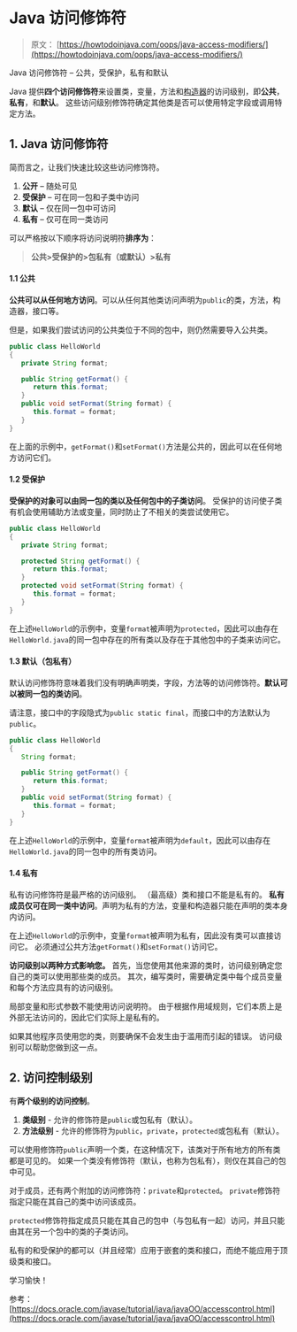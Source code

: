 # Java 访问修饰符

> 原文： [https://howtodoinjava.com/oops/java-access-modifiers/](https://howtodoinjava.com/oops/java-access-modifiers/)

Java 访问修饰符 – 公共，受保护，私有和默认

Java 提供**四个访问修饰符**来设置类，变量，方法和[构造器](https://howtodoinjava.com/oops/java-constructors/)的访问级别，即**公共**，**私有**，和**默认**。 这些访问级别修饰符确定其他类是否可以使用特定字段或调用特定方法。

## 1\. Java 访问修饰符

简而言之，让我们快速比较这些访问修饰符。

1.  **公开** – 随处可见
2.  **受保护** – 可在同一包和子类中访问
3.  **默认** – 仅在同一包中可访问
4.  **私有** – 仅可在同一类访问

可以严格按以下顺序将访问说明符**排序为**：

> **公共>受保护的>包私有（或默认）>私有**

#### 1.1 公共

**公共可以从任何地方访问**。可以从任何其他类访问声明为`public`的类，方法，构造器，接口等。

但是，如果我们尝试访问的公共类位于不同的包中，则仍然需要导入公共类。

```java
public class HelloWorld 
{
   private String format;

   public String getFormat() {
      return this.format;
   }
   public void setFormat(String format) {
      this.format = format;
   }
}

```

在上面的示例中，`getFormat()`和`setFormat()`方法是公共的，因此可以在任何地方访问它们。

#### 1.2 受保护

**受保护的对象可以由同一包的类以及任何包中的子类访问**。 受保护的访问使子类有机会使用辅助方法或变量，同时防止了不相关的类尝试使用它。

```java
public class HelloWorld 
{
   private String format;

   protected String getFormat() {
      return this.format;
   }
   protected void setFormat(String format) {
      this.format = format;
   }
}

```

在上述`HelloWorld`的示例中，变量`format`被声明为`protected`，因此可以由存在`HelloWorld.java`的同一包中存在的所有类以及存在于其他包中的子类来访问它。

#### 1.3 默认（包私有）

默认访问修饰符意味着我们没有明确声明类，字段，方法等的访问修饰符。**默认可以被同一包的类访问**。

请注意，接口中的字段隐式为`public static final`，而接口中的方法默认为`public`。

```java
public class HelloWorld 
{
   String format;

   public String getFormat() {
      return this.format;
   }
   public void setFormat(String format) {
      this.format = format;
   }
}

```

在上述`HelloWorld`的示例中，变量`format`被声明为`default`，因此可以由存在`HelloWorld.java`的同一包中的所有类访问。

#### 1.4 私有

私有访问修饰符是最严格的访问级别。 （最高级）类和接口不能是私有的。 **私有成员仅可在同一类中访问**。声明为私有的方法，变量和构造器只能在声明的类本身内访问。

在上述`HelloWorld`的示例中，变量`format`被声明为私有，因此没有类可以直接访问它。 必须通过公共方法`getFormat()`和`setFormat()`访问它。

**访问级别以两种方式影响您。** 首先，当您使用其他来源的类时，访问级别确定您自己的类可以使用那些类的成员。 其次，编写类时，需要确定类中每个成员变量和每个方法应具有的访问级别。

局部变量和形式参数不能使用访问说明符。 由于根据作用域规则，它们本质上是外部无法访问的，因此它们实际上是私有的。

如果其他程序员使用您的类，则要确保不会发生由于滥用而引起的错误。 访问级别可以帮助您做到这一点。

## 2\. 访问控制级别

有**两个级别的访问控制**。

1.  **类级别** - 允许的修饰符是`public`或包私有（默认）。
2.  **方法级别** - 允许的修饰符为`public`，`private`，`protected`或包私有（默认）。

可以使用修饰符`public`声明一个类，在这种情况下，该类对于所有地方的所有类都是可见的。 如果一个类没有修饰符（默认，也称为包私有），则仅在其自己的包中可见。

对于成员，还有两个附加的访问修饰符：`private`和`protected`。 `private`修饰符指定只能在其自己的类中访问该成员。

`protected`修饰符指定成员只能在其自己的包中（与包私有一起）访问，并且只能由其在另一个包中的类的子类访问。

私有的和受保护的都可以（并且经常）应用于嵌套的类和接口，而绝不能应用于顶级类和接口。

学习愉快！

参考： [https://docs.oracle.com/javase/tutorial/java/javaOO/accesscontrol.html](https://docs.oracle.com/javase/tutorial/java/javaOO/accesscontrol.html)